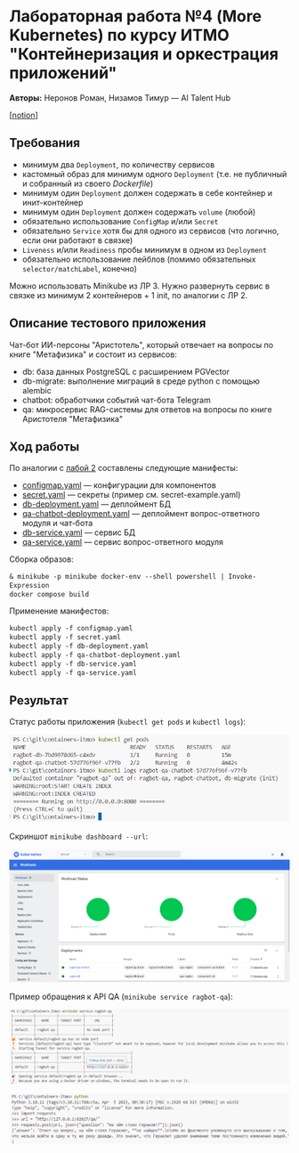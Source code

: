 # Лабораторная работа №4 (More Kubernetes) по курсу ИТМО "Контейнеризация и оркестрация приложений"

**Авторы:** Неронов Роман, Низамов Тимур — AI Talent Hub

[[notion](https://jasper-cause-ce0.notion.site/4-More-Kubernetes-e2690d6f8ae3419790b1e0f16f59142d)]

## Требования

- минимум два `Deployment`, по количеству сервисов
- кастомный образ для минимум одного `Deployment` (т.е. не публичный и собранный из своего *Dockerfile*)
- минимум один `Deployment` должен содержать в себе контейнер и инит-контейнер
- минимум один `Deployment` должен содержать `volume` (любой)
- обязательно использование `ConfigMap` и/или `Secret`
- обязательно `Service` хотя бы для одного из сервисов (что логично, если они работают в связке)
- `Liveness` и/или `Readiness` пробы минимум в одном из `Deployment`
- обязательно использование лейблов (помимо обязательных `selector/matchLabel`, конечно)

Можно использовать Minikube из ЛР 3. Нужно развернуть сервис в связке из минимум 2 контейнеров + 1 init, по аналогии с ЛР 2.

## Описание тестового приложения

Чат-бот ИИ-персоны "Аристотель", который отвечает на вопросы по книге "Метафизика" и состоит из сервисов:

 - db: база данных PostgreSQL с расширением PGVector
 - db-migrate: выполнение миграций в среде python с помощью alembic
 - chatbot: обработчики событий чат-бота Telegram
 - qa: микросервис RAG-системы для ответов на вопросы по книге Аристотеля "Метафизика"

## Ход работы

По аналогии с [лабой 2](https://github.com/nizamovtimur/containers-itmo/tree/lab2) составлены следующие манифесты:
 * [configmap.yaml](configmap.yaml) — конфигурации для компонентов
 * [secret.yaml](secret-example.yaml) — секреты (пример см. secret-example.yaml)
 * [db-deployment.yaml](db-deployment.yaml) — деплоймент БД
 * [qa-chatbot-deployment.yaml](qa-chatbot-deployment.yaml) — деплоймент вопрос-ответного модуля и чат-бота
 * [db-service.yaml](db-service.yaml) — сервис БД
 * [qa-service.yaml](qa-service.yaml) — сервис вопрос-ответного модуля

Сборка образов:
```shell
& minikube -p minikube docker-env --shell powershell | Invoke-Expression
docker compose build
```

Применение манифестов:
```shell
kubectl apply -f configmap.yaml
kubectl apply -f secret.yaml
kubectl apply -f db-deployment.yaml
kubectl apply -f qa-chatbot-deployment.yaml
kubectl apply -f db-service.yaml
kubectl apply -f qa-service.yaml
```

## Результат

Статус работы приложения (`kubectl get pods` и `kubectl logs`):

![kubectl get pods](assets/lab4-kubectl-logs.png)

Скриншот `minikube dashboard --url`:

![minikube dashboard](assets/lab4-k8s-dashboard.png)

Пример обращения к API QA (`minikube service ragbot-qa`):

![minikube service ragbot-qa](assets/lab4-ragbot-qa-service.png)

![QA api example](assets/lab4-qa-api-example.png)
